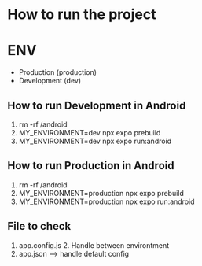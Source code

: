 # How to run the project



# ENV
- Production (production)
- Development (dev)

## How to run Development in Android
1. rm -rf /android
2.  MY_ENVIRONMENT=dev npx expo prebuild 
3. MY_ENVIRONMENT=dev npx expo run:android


## How to run Production in Android
1. rm -rf /android
2.  MY_ENVIRONMENT=production npx expo prebuild 
3. MY_ENVIRONMENT=production npx expo run:android

## File to check
1. app.config.js
	2. Handle between environtment
2. app.json --> handle default config